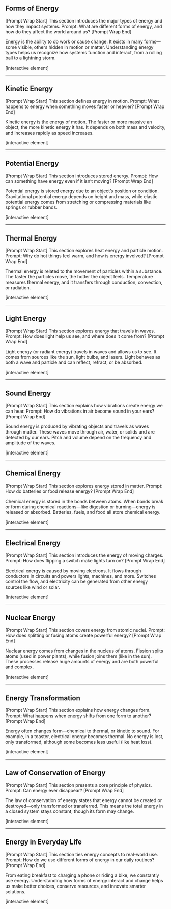 ## Forms of Energy

\[Prompt Wrap Start]
This section introduces the major types of energy and how they impact systems. Prompt: What are different forms of energy, and how do they affect the world around us?
\[Prompt Wrap End]

Energy is the ability to do work or cause change. It exists in many forms—some visible, others hidden in motion or matter. Understanding energy types helps us recognize how systems function and interact, from a rolling ball to a lightning storm.

\[interactive element]

---

## Kinetic Energy

\[Prompt Wrap Start]
This section defines energy in motion. Prompt: What happens to energy when something moves faster or heavier?
\[Prompt Wrap End]

Kinetic energy is the energy of motion. The faster or more massive an object, the more kinetic energy it has. It depends on both mass and velocity, and increases rapidly as speed increases.

\[interactive element]

---

## Potential Energy

\[Prompt Wrap Start]
This section introduces stored energy. Prompt: How can something have energy even if it isn’t moving?
\[Prompt Wrap End]

Potential energy is stored energy due to an object’s position or condition. Gravitational potential energy depends on height and mass, while elastic potential energy comes from stretching or compressing materials like springs or rubber bands.

\[interactive element]

---

## Thermal Energy

\[Prompt Wrap Start]
This section explores heat energy and particle motion. Prompt: Why do hot things feel warm, and how is energy involved?
\[Prompt Wrap End]

Thermal energy is related to the movement of particles within a substance. The faster the particles move, the hotter the object feels. Temperature measures thermal energy, and it transfers through conduction, convection, or radiation.

\[interactive element]

---

## Light Energy

\[Prompt Wrap Start]
This section explores energy that travels in waves. Prompt: How does light help us see, and where does it come from?
\[Prompt Wrap End]

Light energy (or radiant energy) travels in waves and allows us to see. It comes from sources like the sun, light bulbs, and lasers. Light behaves as both a wave and particle and can reflect, refract, or be absorbed.

\[interactive element]

---

## Sound Energy

\[Prompt Wrap Start]
This section explains how vibrations create energy we can hear. Prompt: How do vibrations in air become sound in your ears?
\[Prompt Wrap End]

Sound energy is produced by vibrating objects and travels as waves through matter. These waves move through air, water, or solids and are detected by our ears. Pitch and volume depend on the frequency and amplitude of the waves.

\[interactive element]

---

## Chemical Energy

\[Prompt Wrap Start]
This section explores energy stored in matter. Prompt: How do batteries or food release energy?
\[Prompt Wrap End]

Chemical energy is stored in the bonds between atoms. When bonds break or form during chemical reactions—like digestion or burning—energy is released or absorbed. Batteries, fuels, and food all store chemical energy.

\[interactive element]

---

## Electrical Energy

\[Prompt Wrap Start]
This section introduces the energy of moving charges. Prompt: How does flipping a switch make lights turn on?
\[Prompt Wrap End]

Electrical energy is caused by moving electrons. It flows through conductors in circuits and powers lights, machines, and more. Switches control the flow, and electricity can be generated from other energy sources like wind or solar.

\[interactive element]

---

## Nuclear Energy

\[Prompt Wrap Start]
This section covers energy from atomic nuclei. Prompt: How does splitting or fusing atoms create powerful energy?
\[Prompt Wrap End]

Nuclear energy comes from changes in the nucleus of atoms. Fission splits atoms (used in power plants), while fusion joins them (like in the sun). These processes release huge amounts of energy and are both powerful and complex.

\[interactive element]

---

## Energy Transformation

\[Prompt Wrap Start]
This section explains how energy changes form. Prompt: What happens when energy shifts from one form to another?
\[Prompt Wrap End]

Energy often changes form—chemical to thermal, or kinetic to sound. For example, in a toaster, electrical energy becomes thermal. No energy is lost, only transformed, although some becomes less useful (like heat loss).

\[interactive element]

---

## Law of Conservation of Energy

\[Prompt Wrap Start]
This section presents a core principle of physics. Prompt: Can energy ever disappear?
\[Prompt Wrap End]

The law of conservation of energy states that energy cannot be created or destroyed—only transformed or transferred. This means the total energy in a closed system stays constant, though its form may change.

\[interactive element]

---

## Energy in Everyday Life

\[Prompt Wrap Start]
This section ties energy concepts to real-world use. Prompt: How do we use different forms of energy in our daily routines?
\[Prompt Wrap End]

From eating breakfast to charging a phone or riding a bike, we constantly use energy. Understanding how forms of energy interact and change helps us make better choices, conserve resources, and innovate smarter solutions.

\[interactive element]
